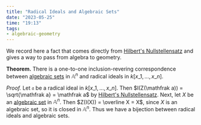 ```yaml
---
title: "Radical Ideals and Algebraic Sets"
date: "2023-05-25"
time: "19:13"
tags:
- algebraic-geometry
---
```

We record here a fact that comes directly from [Hilbert's Nullstellensatz](notes/Algebraic%20Geometry/Hilbert's%20Nullstellensatz.md) and gives a way to pass from algebra to geometry. 

**Theorem.** There is a one-to-one inclusion-revering correspondence between [algebraic sets](notes/Algebraic%20Geometry/Algebraic%20Sets.md) in $\mathbb A^n$ and radical ideals in $k[x\_1, \ldots , x\_n]$. 

*Proof.* Let $\mathfrak a$ be a radical ideal in $k[x\_1, \ldots , x\_n]$. Then $I(Z(\mathfrak a)) = \sqrt{\mathfrak a} = \mathfrak a$ by [Hilbert's Nullstellensatz](notes/Algebraic%20Geometry/Hilbert's%20Nullstellensatz.md). Next, let $X$ be an [algebraic set](notes/Algebraic%20Geometry/Algebraic%20Sets.md) in $\mathbb A^n$. Then $Z(I(X)) = \overline X = X$, since $X$ is an algebraic set, so it is closed in $\mathbb A^n$. Thus we have a bijection between radical ideals and algebraic sets. 
